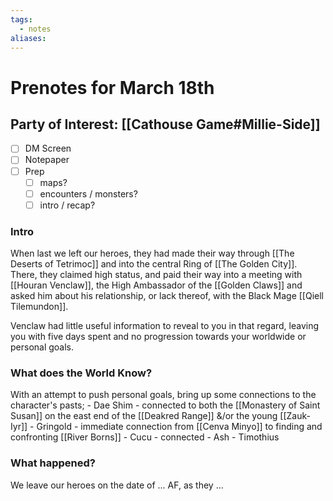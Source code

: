 ```yaml
---
tags:
  - notes
aliases:
---
```


# Prenotes for March 18th
## Party of Interest: [[Cathouse Game#Millie-Side]]
- [ ] DM Screen
- [ ] Notepaper
- [ ] Prep
	- [ ] maps?
	- [ ] encounters / monsters?
	- [ ] intro / recap?

### Intro

When last we left our heroes, they had made their way through [[The Deserts of Tetrimoc]] and into the central Ring of [[The Golden City]]. There, they claimed high status, and paid their way into a meeting with [[Houran Venclaw]], the High Ambassador of the [[Golden Claws]] and asked him about his relationship, or lack thereof, with the Black Mage [[Qiell Tilemundon]].

Venclaw had little useful information to reveal to you in that regard, leaving you with five days spent and no progression towards your worldwide or personal goals.

### What does the World Know?

With an attempt to push personal goals, bring up some connections to the character's pasts;
	- Dae Shim - connected to both the [[Monastery of Saint Susan]] on the east end of the [[Deakred Range]] &/or the young [[Zauk-Iyr]]
	- Gringold - immediate connection from [[Cenva Minyo]] to finding and confronting [[River Borns]]
	- Cucu - connected 
	- Ash
	- Timothius

### What happened?


We leave our heroes on the date of ... AF, as they ...